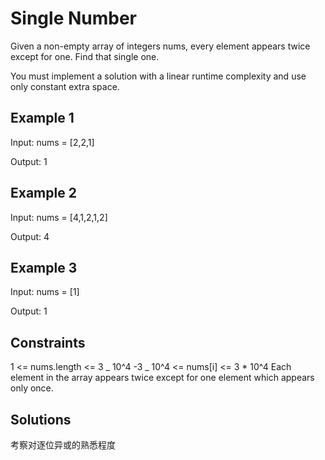 # Single Number

Given a non-empty array of integers nums, every element appears twice except for one. Find that single one.

You must implement a solution with a linear runtime complexity and use only constant extra space.

## Example 1

Input: nums = [2,2,1]

Output: 1

## Example 2

Input: nums = [4,1,2,1,2]

Output: 4

## Example 3

Input: nums = [1]

Output: 1

## Constraints

1 <= nums.length <= 3 _ 10^4
-3 _ 10^4 <= nums[i] <= 3 \* 10^4
Each element in the array appears twice except for one element which appears only once.

## Solutions

考察对逐位异或的熟悉程度
